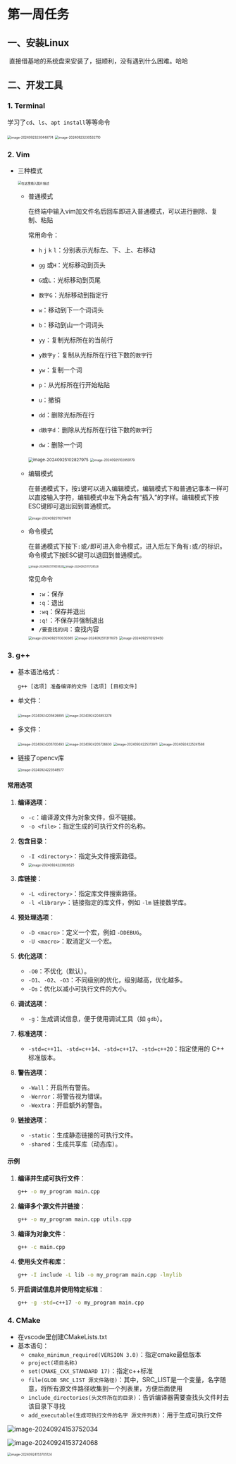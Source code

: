 # **第一周任务**

## 一、安装Linux

​	直接借基地的系统盘来安装了，挺顺利，没有遇到什么困难。哈哈

## 二、开发工具

### 1. Terminal

学习了`cd`、`ls`、`apt install`等等命令

<img src="/home/laurent/.config/Typora/typora-user-images/image-20240923230448774.png" alt="image-20240923230448774" style="zoom:50%;" />

<img src="/home/laurent/.config/Typora/typora-user-images/image-20240923230532710.png" alt="image-20240923230532710" style="zoom:50%;" />

### 2. Vim

- 三种模式

  <img src="https://i-blog.csdnimg.cn/blog_migrate/93519d09968c6d719e2a34bf89b17e37.png" alt="在这里插入图片描述" style="zoom:50%;" />

  - 普通模式

    在终端中输入vim加文件名后回车即进入普通模式，可以进行删除、复制、粘贴

    常用命令：

    - `h` `j` `k` `l`：分别表示光标左、下、上、右移动
    - `gg` 或`H`：光标移动到页头
    - `G`或`L`：光标移动到页尾
    - `数字G`：光标移动到指定行
    - `w`：移动到下一个词词头
    - `b`：移动到山一个词词头

    - `yy`：复制光标所在的当前行
    - `y数字y`：复制从光标所在行往下数的`数字`行
    - `yw`：复制一个词
    - `p`：从光标所在行开始粘贴
    - `u`：撤销
    - `dd`：删除光标所在行
    - `d数字d`：删除从光标所在行往下数的`数字`行
    - `dw`：删除一个词

    <img src="/home/laurent/.config/Typora/typora-user-images/image-20240925102827975.png" alt="image-20240925102827975" style="zoom: 67%;" />

    <img src="/home/laurent/.config/Typora/typora-user-images/image-20240925102859179.png" alt="image-20240925102859179" style="zoom:50%;" />

  - 编辑模式

    在普通模式下，按`i`键可以进入编辑模式，编辑模式下和普通记事本一样可以直接输入字符，编辑模式中左下角会有“插入”的字样。编辑模式下按ESC键即可退出回到普通模式。

    <img src="/home/laurent/.config/Typora/typora-user-images/image-20240925110714611.png" alt="image-20240925110714611" style="zoom:50%;" />

  - 命令模式

    在普通模式下按下`:`或`/`即可进入命令模式，进入后左下角有`:`或`/`的标识。命令模式下按ESC键可以退回到普通模式。

    <img src="/home/laurent/.config/Typora/typora-user-images/image-20240925111655620.png" alt="image-20240925111655620" style="zoom:40%;" /><img src="/home/laurent/.config/Typora/typora-user-images/image-20240925111728528.png" alt="image-20240925111728528" style="zoom:40%;" />

    常见命令

    - `:w`：保存
    - `:q`：退出
    - `:wq`：保存并退出
    - `:q!`：不保存并强制退出
    - `/要查找的词`：查找内容

    <img src="/home/laurent/.config/Typora/typora-user-images/image-20240925113030385.png" alt="image-20240925113030385" style="zoom:50%;" />

    <img src="/home/laurent/.config/Typora/typora-user-images/image-20240925113111073.png" alt="image-20240925113111073" style="zoom:50%;" />

    <img src="/home/laurent/.config/Typora/typora-user-images/image-20240925113129450.png" alt="image-20240925113129450" style="zoom:50%;" />

    

### 3. g++

- 基本语法格式：

  ```
  g++ [选项] 准备编译的文件 [选项] [目标文件]
  ```

- 单文件：

  <img src="/home/laurent/.config/Typora/typora-user-images/image-20240924205626895.png" alt="image-20240924205626895" style="zoom:50%;" />

  <img src="/home/laurent/.config/Typora/typora-user-images/image-20240924204853278.png" alt="image-20240924204853278" style="zoom:50%;" />

- 多文件：

  <img src="/home/laurent/.config/Typora/typora-user-images/image-20240924205700493.png" alt="image-20240924205700493" style="zoom:50%;" />

  <img src="/home/laurent/.config/Typora/typora-user-images/image-20240924205726630.png" alt="image-20240924205726630" style="zoom:50%;" />

  <img src="/home/laurent/.config/Typora/typora-user-images/image-20240924225313911.png" alt="image-20240924225313911" style="zoom:50%;" />

  <img src="/home/laurent/.config/Typora/typora-user-images/image-20240924225241588.png" alt="image-20240924225241588" style="zoom:50%;" />

- 链接了opencv库

  <img src="/home/laurent/.config/Typora/typora-user-images/image-20240924223548577.png" alt="image-20240924223548577" style="zoom:50%;" />

  

#### 常用选项

1. **编译选项**：
   - `-c`：编译源文件为对象文件，但不链接。
   - `-o <file>`：指定生成的可执行文件的名称。

2. **包含目录**：
   - `-I <directory>`：指定头文件搜索路径。
   - <img src="/home/laurent/.config/Typora/typora-user-images/image-20240924223826525.png" alt="image-20240924223826525" style="zoom:50%;" />
   
3. **库链接**：
   - `-L <directory>`：指定库文件搜索路径。
   - `-l <library>`：链接指定的库文件，例如 `-lm` 链接数学库。

4. **预处理选项**：
   - `-D <macro>`：定义一个宏，例如 `-DDEBUG`。
   - `-U <macro>`：取消定义一个宏。

5. **优化选项**：
   - `-O0`：不优化（默认）。
   - `-O1`、`-O2`、`-O3`：不同级别的优化，级别越高，优化越多。
   - `-Os`：优化以减小可执行文件的大小。

6. **调试选项**：
   - `-g`：生成调试信息，便于使用调试工具（如 `gdb`）。

7. **标准选项**：
   - `-std=c++11`、`-std=c++14`、`-std=c++17`、`-std=c++20`：指定使用的 C++ 标准版本。

8. **警告选项**：
   - `-Wall`：开启所有警告。
   - `-Werror`：将警告视为错误。
   - `-Wextra`：开启额外的警告。

9. **链接选项**：
   - `-static`：生成静态链接的可执行文件。
   - `-shared`：生成共享库（动态库）。

#### 示例

1. **编译并生成可执行文件**：
   ```bash
   g++ -o my_program main.cpp
   ```

2. **编译多个源文件并链接**：
   ```bash
   g++ -o my_program main.cpp utils.cpp
   ```

3. **编译为对象文件**：
   ```bash
   g++ -c main.cpp
   ```

4. **使用头文件和库**：
   ```bash
   g++ -I include -L lib -o my_program main.cpp -lmylib
   ```

5. **开启调试信息并使用特定标准**：
   ```bash
   g++ -g -std=c++17 -o my_program main.cpp
   ```

### 4. CMake

- 在vscode里创建CMakeLists.txt
- 基本语句：
  - `cmake_minimun_required(VERSION 3.0)`：指定cmake最低版本
  - `project(项目名称)`
  - `set(CMAKE_CXX_STANDARD 17)`：指定c++标准
  - `file(GLOB SRC_LIST 源文件路径)`：其中，SRC_LIST是一个变量，名字随意，将所有源文件路径收集到一个列表里，方便后面使用
  - `include_directories(头文件所在的目录)`：告诉编译器需要查找头文件时去该目录下寻找
  - `add_executable(生成可执行文件的名字 源文件列表)`：用于生成可执行文件

![image-20240924153752034](/home/laurent/.config/Typora/typora-user-images/image-20240924153752034.png)

![image-20240924153724068](/home/laurent/.config/Typora/typora-user-images/image-20240924153724068.png)

<img src="/home/laurent/.config/Typora/typora-user-images/image-20240924153705124.png" alt="image-20240924153705124" style="zoom:50%;" />

